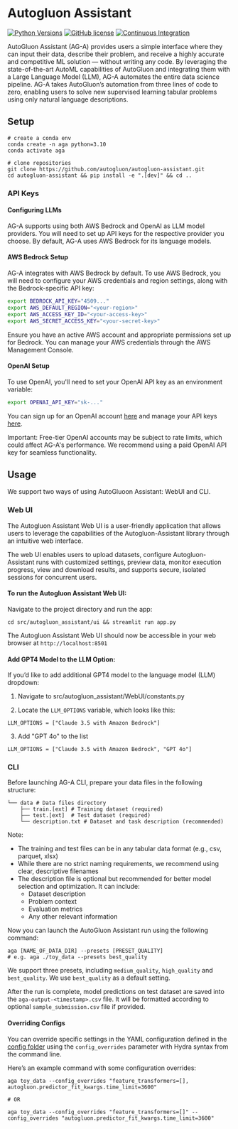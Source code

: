 # Autogluon Assistant

[![Python Versions](https://img.shields.io/badge/python-3.8%20%7C%203.9%20%7C%203.10%20%7C%203.11-blue)](https://pypi.org/project/autogluon-assistant/)
[![GitHub license](https://img.shields.io/badge/License-Apache_2.0-blue.svg)](./LICENSE)
[![Continuous Integration](https://github.com/autogluon/autogluon-assistant/actions/workflows/lint.yml/badge.svg)](https://github.com/autogluon/autogluon-assistant/actions/workflows/lint.yml)

AutoGluon Assistant (AG-A) provides users a simple interface where they can input their data, describe their problem, and receive a highly accurate and competitive ML solution — without writing any code. By leveraging the state-of-the-art AutoML capabilities of AutoGluon and integrating them with a Large Language Model (LLM), AG-A automates the entire data science pipeline. AG-A takes AutoGluon’s automation from three lines of code to zero, enabling users to solve new supervised learning tabular problems using only natural language descriptions.

## Setup

```
# create a conda env
conda create -n aga python=3.10
conda activate aga

# clone repositories
git clone https://github.com/autogluon/autogluon-assistant.git
cd autogluon-assistant && pip install -e ".[dev]" && cd ..
```


### API Keys

#### Configuring LLMs
AG-A supports using both AWS Bedrock and OpenAI as LLM model providers. You will need to set up API keys for the respective provider you choose. By default, AG-A uses AWS Bedrock for its language models.

#### AWS Bedrock Setup
AG-A integrates with AWS Bedrock by default. To use AWS Bedrock, you will need to configure your AWS credentials and region settings, along with the Bedrock-specific API key:

```bash
export BEDROCK_API_KEY="4509..."
export AWS_DEFAULT_REGION="<your-region>"
export AWS_ACCESS_KEY_ID="<your-access-key>"
export AWS_SECRET_ACCESS_KEY="<your-secret-key>"
```

Ensure you have an active AWS account and appropriate permissions set up for Bedrock. You can manage your AWS credentials through the AWS Management Console.


#### OpenAI Setup
To use OpenAI, you'll need to set your OpenAI API key as an environment variable:

```bash
export OPENAI_API_KEY="sk-..."
```

You can sign up for an OpenAI account [here](https://platform.openai.com/) and manage your API keys [here](https://platform.openai.com/account/api-keys).

Important: Free-tier OpenAI accounts may be subject to rate limits, which could affect AG-A's performance. We recommend using a paid OpenAI API key for seamless functionality.


## Usage

We support two ways of using AutoGluoon Assistant: WebUI and CLI. 

### Web UI
The Autogluon Assistant Web UI is a user-friendly application that allows users to leverage the capabilities of the Autogluon-Assistant library through an intuitive web interface.

The web UI enables users to upload datasets, configure Autogluon-Assistant runs with customized settings, preview data, monitor execution progress, view and download results, and supports secure, isolated sessions for concurrent users.

#### To run the Autogluon Assistant Web UI:
Navigate to the project directory and run the app:
````
cd src/autogluon_assistant/ui && streamlit run app.py
````
The Autogluon Assistant Web UI should now be accessible in your web browser at `http://localhost:8501`

#### Add GPT4 Model to the LLM Option:
If you’d like to add additional GPT4 model to the language model (LLM) dropdown:

1. Navigate to src/autogluon_assistant/WebUI/constants.py

2. Locate the `LLM_OPTIONS` variable, which looks like this:
````
LLM_OPTIONS = ["Claude 3.5 with Amazon Bedrock"]
````
3. Add "GPT 4o" to the list
````
LLM_OPTIONS = ["Claude 3.5 with Amazon Bedrock", "GPT 4o"]
````

### CLI

Before launching AG-A CLI, prepare your data files in the following structure:
```
└── data # Data files directory
    ├── train.[ext] # Training dataset (required)
    ├── test.[ext]  # Test dataset (required)
    └── description.txt # Dataset and task description (recommended)
```
Note:
- The training and test files can be in any tabular data format (e.g., csv, parquet, xlsx)
- While there are no strict naming requirements, we recommend using clear, descriptive filenames
- The description file is optional but recommended for better model selection and optimization. It can include:
  - Dataset description
  - Problem context
  - Evaluation metrics
  - Any other relevant information

Now you can launch the AutoGluon Assistant run using the following command:
```
aga [NAME_OF_DATA_DIR] --presets [PRESET_QUALITY]
# e.g. aga ./toy_data --presets best_quality
```

We support three presets, including `medium_quality`, `high_quality` and `best_quality`. We use `best_quality` as a default setting.

After the run is complete, model predictions on test dataset are saved into the `aga-output-<timestamp>.csv` file. It will be formatted according to optional `sample_submission.csv` file if provided.

#### Overriding Configs
You can override specific settings in the YAML configuration defined in the [config folder](https://github.com/boranhan/autogluon-assistant/tree/main/src/autogluon_assistant/configs) using
the `config_overrides` parameter with Hydra syntax from the command line.

Here’s an example command with some configuration overrides:
```
aga toy_data --config_overrides "feature_transformers=[], autogluon.predictor_fit_kwargs.time_limit=3600"

# OR

aga toy_data --config_overrides "feature_transformers=[]" --config_overrides "autogluon.predictor_fit_kwargs.time_limit=3600"
```